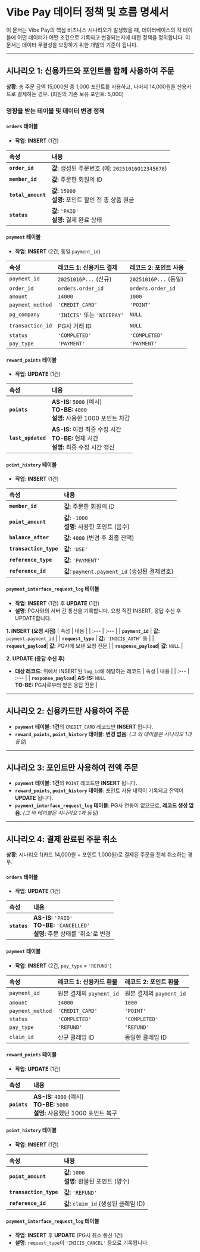 # Vibe Pay 데이터 정책 및 흐름 명세서

이 문서는 Vibe Pay의 핵심 비즈니스 시나리오가 발생했을 때, 데이터베이스의 각 테이블에 어떤 데이터가 어떤 조건으로 기록되고 변경되는지에 대한 정책을 정의합니다. 이 문서는 데이터 무결성을 보장하기 위한 개발의 기준이 됩니다.

---

## 시나리오 1: 신용카드와 포인트를 함께 사용하여 주문

**상황**: 총 주문 금액 15,000원 중 1,000 포인트를 사용하고, 나머지 14,000원을 신용카드로 결제하는 경우. (회원의 기존 보유 포인트: 5,000)

### 영향을 받는 테이블 및 데이터 변경 정책

#### `orders` 테이블
- **작업**: **INSERT** (1건)

| 속성 | 내용 |
| :--- | :--- |
| **`order_id`** | **값:** 생성된 주문번호 (예: `20251016O12345678`) |
| **`member_id`**| **값:** 주문한 회원의 ID |
| **`total_amount`**| **값:** `15000`<br>**설명:** 포인트 할인 전 총 상품 원금 |
| **`status`** | **값:** `'PAID'`<br>**설명:** 결제 완료 상태 |

#### `payment` 테이블
- **작업**: **INSERT** (2건, 동일 `payment_id`)

| 속성 | 레코드 1: 신용카드 결제 | 레코드 2: 포인트 사용 |
| :--- | :--- | :--- |
| `payment_id` | `20251016P...` (신규) | `20251016P...` (동일) |
| `order_id` | `orders.order_id` | `orders.order_id` |
| `amount` | `14000` | `1000` |
| `payment_method`| `'CREDIT_CARD'` | `'POINT'` |
| `pg_company` | `'INICIS'` 또는 `'NICEPAY'` | `NULL` |
| `transaction_id`| PG사 거래 ID | `NULL` |
| `status` | `'COMPLETED'` | `'COMPLETED'` |
| `pay_type` | `'PAYMENT'` | `'PAYMENT'` |

#### `reward_points` 테이블
- **작업**: **UPDATE** (1건)

| 속성 | 내용 |
| :--- | :--- |
| **`points`** | **AS-IS:** `5000` (예시)<br>**TO-BE:** `4000`<br>**설명:** 사용한 1000 포인트 차감 |
| **`last_updated`**| **AS-IS:** 이전 최종 수정 시간<br>**TO-BE:** 현재 시간<br>**설명:** 최종 수정 시간 갱신 |

#### `point_history` 테이블
- **작업**: **INSERT** (1건)

| 속성 | 내용 |
| :--- | :--- |
| **`member_id`** | **값:** 주문한 회원의 ID |
| **`point_amount`**| **값:** `-1000`<br>**설명:** 사용한 포인트 (음수) |
| **`balance_after`**| **값:** `4000` (변경 후 최종 잔액) |
| **`transaction_type`**| **값:** `'USE'` |
| **`reference_type`**| **값:** `'PAYMENT'` |
| **`reference_id`**| **값:** `payment.payment_id` (생성된 결제번호) |

#### `payment_interface_request_log` 테이블
- **작업**: **INSERT** (1건) 후 **UPDATE** (1건)
- **설명**: PG사와의 서버 간 통신을 기록합니다. 요청 직전 INSERT, 응답 수신 후 UPDATE합니다.

**1. INSERT (요청 시점)**
| 속성 | 내용 |
| :--- | :--- |
| **`payment_id`** | **값:** `payment.payment_id` |
| **`request_type`** | **값:** `'INICIS_AUTH'` 등 |
| **`request_payload`**| **값:** PG사에 보낸 요청 전문 |
| **`response_payload`**| **값:** `NULL` |

**2. UPDATE (응답 수신 후)**
- **대상 레코드**: 위에서 INSERT된 `log_id`에 해당하는 레코드
| 속성 | 내용 |
| :--- | :--- |
| **`response_payload`**| **AS-IS:** `NULL`<br>**TO-BE:** PG사로부터 받은 응답 전문 |

---

## 시나리오 2: 신용카드만 사용하여 주문

- **`payment` 테이블**: **1건**의 `CREDIT_CARD` 레코드만 **INSERT** 됩니다.
- **`reward_points`, `point_history` 테이블**: **변경 없음**.
*(그 외 테이블은 시나리오 1과 동일)*

---

## 시나리오 3: 포인트만 사용하여 전액 주문

- **`payment` 테이블**: **1건**의 `POINT` 레코드만 **INSERT** 됩니다.
- **`reward_points`, `point_history` 테이블**: 포인트 사용 내역이 기록되고 잔액이 **UPDATE** 됩니다.
- **`payment_interface_request_log` 테이블**: PG사 연동이 없으므로, **레코드 생성 없음**.
*(그 외 테이블은 시나리오 1과 동일)*

---

## 시나리오 4: 결제 완료된 주문 취소

**상황**: 시나리오 1(카드 14,000원 + 포인트 1,000원)로 결제된 주문을 전체 취소하는 경우.

#### `orders` 테이블
- **작업**: **UPDATE** (1건)

| 속성 | 내용 |
| :--- | :--- |
| **`status`** | **AS-IS:** `'PAID'`<br>**TO-BE:** `'CANCELLED'`<br>**설명:** 주문 상태를 '취소'로 변경 |

#### `payment` 테이블
- **작업**: **INSERT** (2건, `pay_type` = `'REFUND'`)

| 속성 | 레코드 1: 신용카드 환불 | 레코드 2: 포인트 환불 |
| :--- | :--- | :--- |
| `payment_id` | 원본 결제의 `payment_id` | 원본 결제의 `payment_id` |
| `amount` | `14000` | `1000` |
| `payment_method`| `'CREDIT_CARD'` | `'POINT'` |
| `status` | `'COMPLETED'` | `'COMPLETED'` |
| `pay_type` | `'REFUND'` | `'REFUND'` |
| `claim_id` | 신규 클레임 ID | 동일한 클레임 ID |

#### `reward_points` 테이블
- **작업**: **UPDATE** (1건)

| 속성 | 내용 |
| :--- | :--- |
| **`points`** | **AS-IS:** `4000` (예시)<br>**TO-BE:** `5000`<br>**설명:** 사용했던 1000 포인트 복구 |

#### `point_history` 테이블
- **작업**: **INSERT** (1건)

| 속성 | 내용 |
| :--- | :--- |
| **`point_amount`**| **값:** `1000`<br>**설명:** 환불된 포인트 (양수) |
| **`transaction_type`**| **값:** `'REFUND'` |
| **`reference_id`**| **값:** `claim_id` (생성된 클레임 ID) |

#### `payment_interface_request_log` 테이블
- **작업**: **INSERT** 후 **UPDATE** (PG사 취소 통신 1건)
- **설명**: `request_type`이 `'INICIS_CANCEL'` 등으로 기록됩니다.
